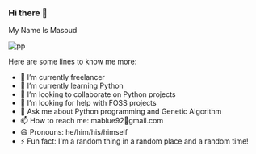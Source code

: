 ### Hi there 👋
My Name Is Masoud


![pp](https://avatars.githubusercontent.com/u/5004900?s=400&v=4)


Here are some lines to know me more:

- 🔭 I’m currently freelancer
- 🌱 I’m currently learning Python
- 👯 I’m looking to collaborate on Python projects
- 🤔 I’m looking for help with FOSS projects
- 💬 Ask me about Python programming and Genetic Algorithm
- 📫 How to reach me: mablue92📎gmail.com
- 😄 Pronouns: he/him/his/himself
- ⚡ Fun fact: I'm a random thing in a random place and a random time!
